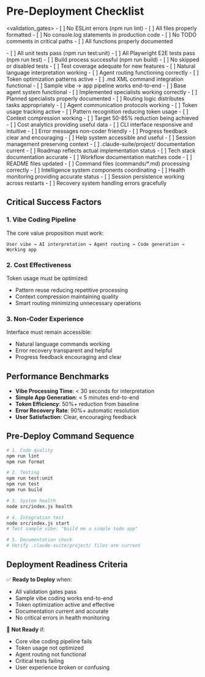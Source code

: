# Pre-Deployment Checklist

<validation_gates>
  <gate name="code_quality">
    <checks>
      - [ ] No ESLint errors (npm run lint)
      - [ ] All files properly formatted
      - [ ] No console.log statements in production code
      - [ ] No TODO comments in critical paths
      - [ ] All functions properly documented
    </checks>
  </gate>

  <gate name="tests">
    <checks>
      - [ ] All unit tests pass (npm run test:unit)
      - [ ] All Playwright E2E tests pass (npm run test)
      - [ ] Build process successful (npm run build)
      - [ ] No skipped or disabled tests
      - [ ] Test coverage adequate for new features
    </checks>
  </gate>

  <gate name="vibe_coding_functionality">
    <checks>
      - [ ] Natural language interpretation working
      - [ ] Agent routing functioning correctly
      - [ ] Token optimization patterns active
      - [ ] .md XML command integration functional
      - [ ] Sample vibe → app pipeline works end-to-end
    </checks>
  </gate>

  <gate name="agent_specialists">
    <checks>
      - [ ] Base agent system functional
      - [ ] Implemented specialists working correctly
      - [ ] Planned specialists properly documented
      - [ ] Routing logic distributes tasks appropriately
      - [ ] Agent communication protocols working
    </checks>
  </gate>

  <gate name="cost_optimization">
    <checks>
      - [ ] Token usage tracking active
      - [ ] Pattern recognition reducing token usage
      - [ ] Context compression working
      - [ ] Target 50-85% reduction being achieved
      - [ ] Cost analytics providing useful data
    </checks>
  </gate>

  <gate name="user_experience">
    <checks>
      - [ ] CLI interface responsive and intuitive  
      - [ ] Error messages non-coder friendly
      - [ ] Progress feedback clear and encouraging
      - [ ] Help system accessible and useful
      - [ ] Session management preserving context
    </checks>
  </gate>

  <gate name="documentation">
    <checks>
      - [ ] .claude-suite/project/ documentation current
      - [ ] Roadmap reflects actual implementation status  
      - [ ] Tech stack documentation accurate
      - [ ] Workflow documentation matches code
      - [ ] README files updated
    </checks>
  </gate>

  <gate name="integration">
    <checks>
      - [ ] Command files (commands/*.md) processing correctly
      - [ ] Intelligence system components coordinating
      - [ ] Health monitoring providing accurate status
      - [ ] Session persistence working across restarts
      - [ ] Recovery system handling errors gracefully
    </checks>
  </gate>
</validation_gates>

## Critical Success Factors

### 1. Vibe Coding Pipeline
The core value proposition must work:
```
User vibe → AI interpretation → Agent routing → Code generation → Working app
```

### 2. Cost Effectiveness  
Token usage must be optimized:
- Pattern reuse reducing repetitive processing
- Context compression maintaining quality
- Smart routing minimizing unnecessary operations

### 3. Non-Coder Experience
Interface must remain accessible:
- Natural language commands working
- Error recovery transparent and helpful
- Progress feedback encouraging and clear

## Performance Benchmarks

- **Vibe Processing Time**: < 30 seconds for interpretation
- **Simple App Generation**: < 5 minutes end-to-end
- **Token Efficiency**: 50%+ reduction from baseline
- **Error Recovery Rate**: 90%+ automatic resolution
- **User Satisfaction**: Clear, encouraging feedback

## Pre-Deploy Command Sequence

```bash
# 1. Code quality
npm run lint
npm run format

# 2. Testing
npm run test:unit
npm run test
npm run build

# 3. System health
node src/index.js health

# 4. Integration test
node src/index.js start
# Test sample vibe: "build me a simple todo app"

# 5. Documentation check
# Verify .claude-suite/project/ files are current
```

## Deployment Readiness Criteria

✅ **Ready to Deploy** when:
- All validation gates pass
- Sample vibe coding works end-to-end
- Token optimization active and effective
- Documentation current and accurate
- No critical errors in health monitoring

🚫 **Not Ready** if:
- Core vibe coding pipeline fails
- Token usage not optimized
- Agent routing not functional
- Critical tests failing
- User experience broken or confusing